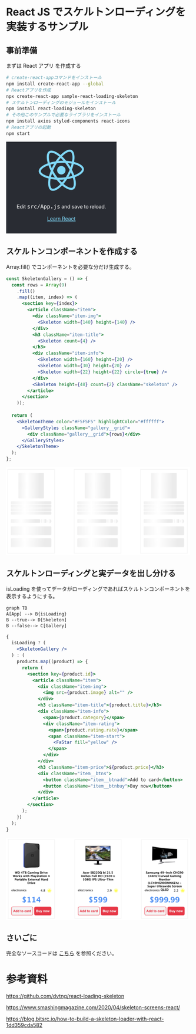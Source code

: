 # React JS でスケルトンローディングを実装するサンプル

## 事前準備

まずは React アプリ を作成する

```bash
# create-react-appコマンドをインストール
npm install create-react-app --global
# Reactアプリを作成
npx create-react-app sample-react-loading-skeleton
# スケルトンローディングのモジュールをインストール
npm install react-loading-skeleton
# その他このサンプルで必要なライブラリをインストール
npm install axios styled-components react-icons
# Reactアプリの起動
npm start
```

<img src="readme-images/default.png" width=300>

## スケルトンコンポーネントを作成する

Array.fill() でコンポーネントを必要な分だけ生成する。

```jsx
const SkeletonGallery = () => {
  const rows = Array(9)
    .fill()
    .map((item, index) => (
      <section key={index}>
        <article className="item">
          <div className="item-img">
            <Skeleton width={140} height={140} />
          </div>
          <h3 className="item-title">
            <Skeleton count={4} />
          </h3>
          <div className="item-info">
            <Skeleton width={160} height={20} />
            <Skeleton width={30} height={20} />
            <Skeleton width={22} height={22} circle={true} />
          </div>
          <Skeleton height={48} count={2} className="skeleton" />
        </article>
      </section>
    ));

  return (
    <SkeletonTheme color="#F5F5F5" highlightColor="#ffffff">
      <GalleryStyles className="gallery__grid">
        <div className="gallery__grid">{rows}</div>
      </GalleryStyles>
    </SkeletonTheme>
  );
};
```

<img src="readme-images/skeleton.png" width=500>

## スケルトンローディングと実データを出し分ける

isLoading を使ってデータがローディングであればスケルトンコンポーネントを表示するようにする。

```mermaid
graph TB
A[App] --> B{isLoading}
B --true--> D[Skeleton]
B --false--> C[Gallery]
```

```jsx
{
  isLoading ? (
    <SkeletonGallery />
  ) : (
    products.map((product) => {
      return (
        <section key={product.id}>
          <article className="item">
            <div className="item-img">
              <img src={product.image} alt="" />
            </div>
            <h3 className="item-title">{product.title}</h3>
            <div className="item-info">
              <span>{product.category}</span>
              <div className="item-rating">
                <span>{product.rating.rate}</span>
                <span className="item-start">
                  <FaStar fill="yellow" />
                </span>
              </div>
            </div>
            <h3 className="item-price">${product.price}</h3>
            <div className="item__btns">
              <button className="item__btnadd">Add to card</button>
              <button className="item__btnbuy">Buy now</button>
            </div>
          </article>
        </section>
      );
    })
  );
}
```

<img src="readme-images/gallery.png" width=500>

## さいごに

完全なソースコードは [こちら](https://github.com/takiguchi-yu/sample-react-loading-skeleton) を参照ください。

# 参考資料

https://github.com/dvtng/react-loading-skeleton

https://www.smashingmagazine.com/2020/04/skeleton-screens-react/

https://blog.bitsrc.io/how-to-build-a-skeleton-loader-with-react-1dd359cda582
